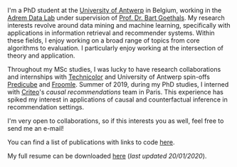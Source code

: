 I'm a PhD student at the [University of Antwerp](https://www.uantwerpen.be/en/) in Belgium, working in the [Adrem Data Lab](http://adrem.uantwerpen.be/) under supervision of [Prof. Dr. Bart Goethals](https://www.uantwerpen.be/en/staff/bart-goethals/).
My research interests revolve around data mining and machine learning, specifically with applications in information retrieval and recommender systems.
Within these fields, I enjoy working on a broad range of topics from core algorithms to evaluation.
I particularly enjoy working at the intersection of theory and application.

Throughout my MSc studies, I was lucky to have research collaborations and internships with [Technicolor](https://www.technicolor.com/) and University of Antwerp spin-offs [Predicube](https://www.predicube.com/) and [Froomle](https://www.froomle.ai/).
Summer of 2019, during my PhD studies, I interned with [Criteo](https://ailab.criteo.com/)'s _causal recommendations_ team in Paris.
This experience has spiked my interest in applications of causal and counterfactual inference in recommendation settings.

I'm very open to collaborations, so if this interests you as well, feel free to send me an e-mail!

You can find a list of publications with links to code [here](/_pages/publications).

My full resume can be downloaded [here](/img/Resume_20012020_small.pdf) (_last updated 20/01/2020_).
